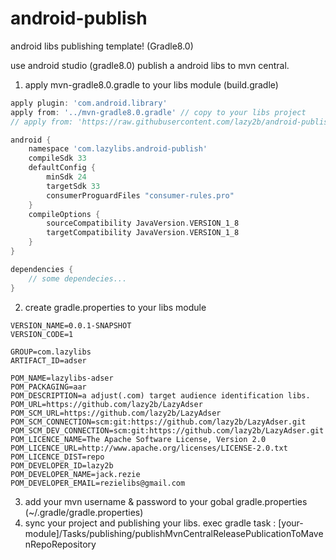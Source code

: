 # android-publish
android libs publishing template! (Gradle8.0)

use android studio (gradle8.0) publish a android libs to mvn central.

1. apply mvn-gradle8.0.gradle to your libs module (build.gradle)
```gradle
apply plugin: 'com.android.library'
apply from: '../mvn-gradle8.0.gradle' // copy to your libs project
// apply from: 'https://raw.githubusercontent.com/lazy2b/android-publish/master/mvn-gradle8.0.gradle' // or include from here

android {
    namespace 'com.lazylibs.android-publish'
    compileSdk 33
    defaultConfig {
        minSdk 24
        targetSdk 33
        consumerProguardFiles "consumer-rules.pro"
    }
    compileOptions {
        sourceCompatibility JavaVersion.VERSION_1_8
        targetCompatibility JavaVersion.VERSION_1_8
    }
}

dependencies {
    // some dependecies...
}
```
2. create gradle.properties to your libs module
```
VERSION_NAME=0.0.1-SNAPSHOT
VERSION_CODE=1

GROUP=com.lazylibs
ARTIFACT_ID=adser

POM_NAME=lazylibs-adser
POM_PACKAGING=aar
POM_DESCRIPTION=a adjust(.com) target audience identification libs.
POM_URL=https://github.com/lazy2b/LazyAdser
POM_SCM_URL=https://github.com/lazy2b/LazyAdser
POM_SCM_CONNECTION=scm:git:https://github.com/lazy2b/LazyAdser.git
POM_SCM_DEV_CONNECTION=scm:git:https://github.com/lazy2b/LazyAdser.git
POM_LICENCE_NAME=The Apache Software License, Version 2.0
POM_LICENCE_URL=http://www.apache.org/licenses/LICENSE-2.0.txt
POM_LICENCE_DIST=repo
POM_DEVELOPER_ID=lazy2b
POM_DEVELOPER_NAME=jack.rezie
POM_DEVELOPER_EMAIL=rezielibs@gmail.com
```
3. add your mvn username & password to your gobal gradle.properties (~/.gradle/gradle.properties)
4. sync your project and publishing your libs.
exec gradle task : [your-module]/Tasks/publishing/publishMvnCentralReleasePublicationToMavenRepoRepository
